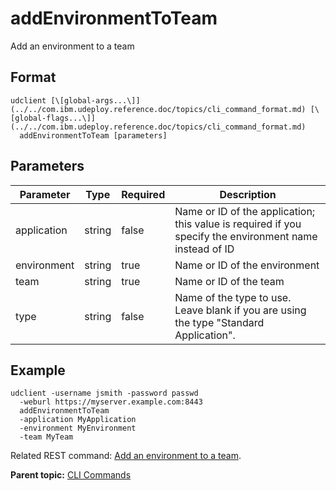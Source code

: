 # addEnvironmentToTeam

Add an environment to a team

## Format

```
udclient [\[global-args...\]](../../com.ibm.udeploy.reference.doc/topics/cli_command_format.md) [\[global-flags...\]](../../com.ibm.udeploy.reference.doc/topics/cli_command_format.md)
  addEnvironmentToTeam [parameters]
```

## Parameters

|Parameter|Type|Required|Description|
|---------|----|--------|-----------|
|application|string|false|Name or ID of the application; this value is required if you specify the environment name instead of ID|
|environment|string|true|Name or ID of the environment|
|team|string|true|Name or ID of the team|
|type|string|false|Name of the type to use. Leave blank if you are using the type "Standard Application".|

## Example

```
udclient -username jsmith -password passwd 
  -weburl https://myserver.example.com:8443
  addEnvironmentToTeam
  -application MyApplication
  -environment MyEnvironment
  -team MyTeam
```

Related REST command: [Add an environment to a team](rest_cli_environment_teams_put.md).

**Parent topic:** [CLI Commands](../../com.ibm.udeploy.reference.doc/topics/cli_commands.md)

